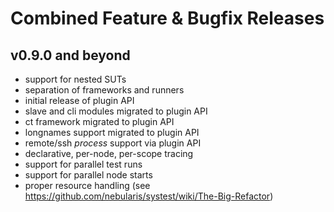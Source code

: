 # Combined Feature & Bugfix Releases

## v0.9.0 and beyond

- support for nested SUTs
- separation of frameworks and runners
- initial release of plugin API
- slave and cli modules migrated to plugin API
- ct framework migrated to plugin API
- longnames support migrated to plugin API
- remote/ssh *process* support via plugin API
- declarative, per-node, per-scope tracing
- support for parallel test runs
- support for parallel node starts
- proper resource handling (see https://github.com/nebularis/systest/wiki/The-Big-Refactor)
